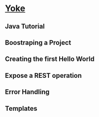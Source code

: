 # [Yoke](/)

## Java Tutorial

## Boostraping a Project

## Creating the first Hello World

## Expose a REST operation

## Error Handling

## Templates
